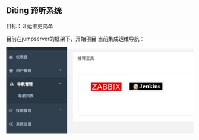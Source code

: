 ## Diting 谛听系统
目标：让运维更简单

目前在jumpserver的框架下，开始项目
当前集成运维导航：

[![运维导航](docs/_static/img/navi.png)](https://www.python.org/)
